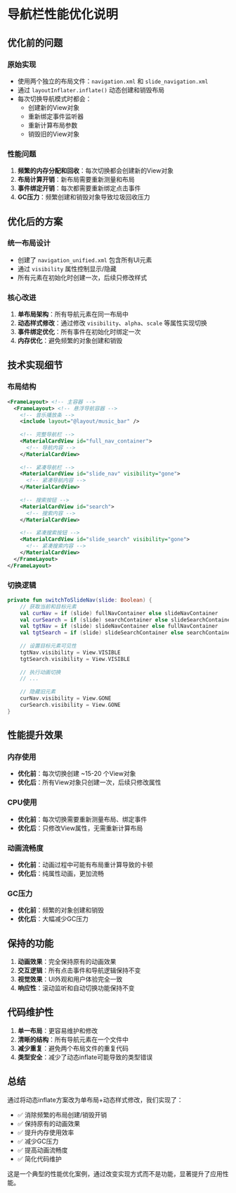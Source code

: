# 导航栏性能优化说明

## 优化前的问题

### 原始实现
- 使用两个独立的布局文件：`navigation.xml` 和 `slide_navigation.xml`
- 通过 `layoutInflater.inflate()` 动态创建和销毁布局
- 每次切换导航模式时都会：
  - 创建新的View对象
  - 重新绑定事件监听器
  - 重新计算布局参数
  - 销毁旧的View对象

### 性能问题
1. **频繁的内存分配和回收**：每次切换都会创建新的View对象
2. **布局计算开销**：新布局需要重新测量和布局
3. **事件绑定开销**：每次都需要重新绑定点击事件
4. **GC压力**：频繁创建和销毁对象导致垃圾回收压力

## 优化后的方案

### 统一布局设计
- 创建了 `navigation_unified.xml` 包含所有UI元素
- 通过 `visibility` 属性控制显示/隐藏
- 所有元素在初始化时创建一次，后续只修改样式

### 核心改进
1. **单布局架构**：所有导航元素在同一布局中
2. **动态样式修改**：通过修改 `visibility`、`alpha`、`scale` 等属性实现切换
3. **事件绑定优化**：所有事件在初始化时绑定一次
4. **内存优化**：避免频繁的对象创建和销毁

## 技术实现细节

### 布局结构
```xml
<FrameLayout> <!-- 主容器 -->
  <FrameLayout> <!-- 悬浮导航容器 -->
    <!-- 音乐播放条 -->
    <include layout="@layout/music_bar" />
    
    <!-- 完整导航栏 -->
    <MaterialCardView id="full_nav_container">
      <!-- 导航内容 -->
    </MaterialCardView>
    
    <!-- 紧凑导航栏 -->
    <MaterialCardView id="slide_nav" visibility="gone">
      <!-- 紧凑导航内容 -->
    </MaterialCardView>
    
    <!-- 搜索按钮 -->
    <MaterialCardView id="search">
      <!-- 搜索内容 -->
    </MaterialCardView>
    
    <!-- 紧凑搜索按钮 -->
    <MaterialCardView id="slide_search" visibility="gone">
      <!-- 紧凑搜索内容 -->
    </MaterialCardView>
  </FrameLayout>
</FrameLayout>
```

### 切换逻辑
```kotlin
private fun switchToSlideNav(slide: Boolean) {
    // 获取当前和目标元素
    val curNav = if (slide) fullNavContainer else slideNavContainer
    val curSearch = if (slide) searchContainer else slideSearchContainer
    val tgtNav = if (slide) slideNavContainer else fullNavContainer
    val tgtSearch = if (slide) slideSearchContainer else searchContainer
    
    // 设置目标元素可见性
    tgtNav.visibility = View.VISIBLE
    tgtSearch.visibility = View.VISIBLE
    
    // 执行动画切换
    // ...
    
    // 隐藏旧元素
    curNav.visibility = View.GONE
    curSearch.visibility = View.GONE
}
```

## 性能提升效果

### 内存使用
- **优化前**：每次切换创建 ~15-20 个View对象
- **优化后**：所有View对象只创建一次，后续只修改属性

### CPU使用
- **优化前**：每次切换需要重新测量布局、绑定事件
- **优化后**：只修改View属性，无需重新计算布局

### 动画流畅度
- **优化前**：动画过程中可能有布局重计算导致的卡顿
- **优化后**：纯属性动画，更加流畅

### GC压力
- **优化前**：频繁的对象创建和销毁
- **优化后**：大幅减少GC压力

## 保持的功能

1. **动画效果**：完全保持原有的动画效果
2. **交互逻辑**：所有点击事件和导航逻辑保持不变
3. **视觉效果**：UI外观和用户体验完全一致
4. **响应性**：滚动监听和自动切换功能保持不变

## 代码维护性

1. **单一布局**：更容易维护和修改
2. **清晰的结构**：所有导航元素在一个文件中
3. **减少重复**：避免两个布局文件的重复代码
4. **类型安全**：减少了动态inflate可能导致的类型错误

## 总结

通过将动态inflate方案改为单布局+动态样式修改，我们实现了：

- ✅ 消除频繁的布局创建/销毁开销
- ✅ 保持原有的动画效果
- ✅ 提升内存使用效率
- ✅ 减少GC压力
- ✅ 提高动画流畅度
- ✅ 简化代码维护

这是一个典型的性能优化案例，通过改变实现方式而不是功能，显著提升了应用性能。
